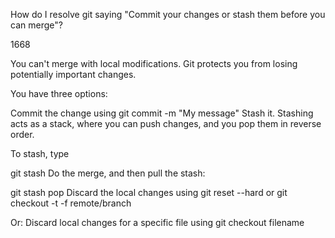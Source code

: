 How do I resolve git saying "Commit your changes or stash them before you can merge"?

1668

You can't merge with local modifications. Git protects you from losing potentially important changes.

You have three options:

Commit the change using
git commit -m "My message"
Stash it.
Stashing acts as a stack, where you can push changes, and you pop them in reverse order.

To stash, type

git stash
Do the merge, and then pull the stash:

git stash pop
Discard the local changes
using git reset --hard
or git checkout -t -f remote/branch

Or: Discard local changes for a specific file
using git checkout filename
